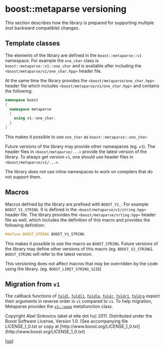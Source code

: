 # boost::metaparse versioning

This section describes how the library is prepared for supporting multiple
(not backward compatible) changes.

## Template classes

The elements of the library are defined in the `boost::metaparse::v1`
namespace. For example the `one_char` class is
`boost::metaparse::v1::one_char` and is available after including the
`<boost/metaparse/v1/one_char.hpp>` header file.

At the same time the library provides the `<boost/metaparse/one_char.hpp>`
header file which includes `<boost/metaparse/v1/one_char.hpp>` and contains
the following:

```cpp
namespace boost
{
  namespace metaparse
  {
    using v1::one_char;
  }
}
```

This makes it possible to use `one_char` as `boost::metaparse::one_char`.

Future versions of the library may provide other namespaces (eg. `v3`). The
header files in `<boost/metaparse/...>` provide the latest version of the
library. To always get version `v1`, one should use header files in
`<boost/metaparse/v1/...>`.

The library does not use inline namespaces to work on compilers that do not
support them.

## Macros

Macros defined by the library are prefixed with `BOOST_V1_`. For example
`BOOST_V1_STRING`. It is defined in the
`<boost/metaparse/v1/string.hpp>` header file. The library provides the
`<boost/metaparse/srting.hpp>` header file as well, which includes the
definition of this macro and provides the following definition:

```cpp
#define BOOST_STRING BOOST_V1_STRING
```

This makes it possible to use the macro as `BOOST_STRING`. Future versions of
the library may define other versions of this macro (eg. `BOOST_V2_STRING`).
`BOOST_STRING` will refer to the latest version.

This versioning does not affect macros that may be overridden by the code using
the library. (eg. `BOOST_LIMIT_STRING_SIZE`)

## Migration from `v1`

The callback functions of [`foldl`](foldl.html), [`foldl1`](foldl1.html),
[`foldlp`](foldlp.html), [`foldr`](foldr.html), [`foldr1`](foldr1.html),
[`foldrp`](foldrp.html) expect their arguments in reverse order in `v1` compared
to `v1`. To help migration, Metaparse provides the [`v1::swap`](swap.html)
metafunction class.

<p class="copyright">
Copyright Abel Sinkovics (abel at elte dot hu) 2011.
Distributed under the Boost Software License, Version 1.0.
(See accompanying file LICENSE_1_0.txt or copy at
[http://www.boost.org/LICENSE_1_0.txt](http://www.boost.org/LICENSE_1_0.txt)
</p>

[[up]](index.html)
<br />
